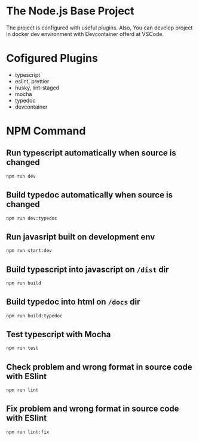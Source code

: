 # The Node.js Base Project

The project is configured with useful plugins.
Also, You can develop project in docker dev environment with Devcontainer offerd at VSCode.

# Cofigured Plugins

- typescript
- eslint, prettier
- husky, lint-staged
- mocha
- typedoc
- devcontainer

# NPM Command

## Run typescript automatically when source is changed

```bash
npm run dev
```

## Build typedoc automatically when source is changed

```bash
npm run dev:typedoc
```

## Run javasript built on development env

```bash
npm run start:dev
```

## Build typescript into javascript on `/dist` dir

```bash
npm run build
```

## Build typedoc into html on `/docs` dir

```bash
npm run build:typedoc
```

## Test typescript with Mocha

```bash
npm run test
```

## Check problem and wrong format in source code with ESlint

```bash
npm run lint
```

## Fix problem and wrong format in source code with ESlint

```bash
npm run lint:fix
```
